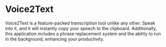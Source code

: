 # Voice2Text
Voice2Text is a feature-packed transcription tool unlike any other. Speak into it, and it will instantly copy your speech to the clipboard. Additionally, this application includes a phrase replacement system and the ability to run in the background, enhancing your productivity. 
